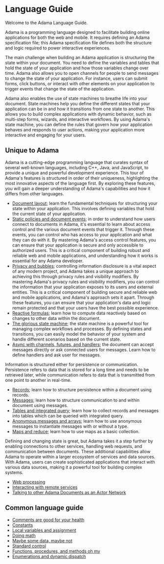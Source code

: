 # Language Guide

Welcome to the Adama Language Guide.

Adama is a programming language designed to facilitate building online applications for both the web and mobile.
It requires defining an Adama specification file; this Adama specification file defines both the structure and logic required to power interactive experiences.

The main challenge when building an Adama application is structuring the state within your document.
You need to define the variables and tables that hold the state of your application and how those variables change over time.
Adama also allows you to open channels for people to send messages to change the state of your application.
For instance, users can submit forms, click buttons, or interact with other elements on your application to trigger events that change the state of the application.

Adama also enables the use of state machines to breathe life into your document.
State machines help you define the different states that your application can be in and how it transitions from one state to another.
This allows you to build complex applications with dynamic behavior, such as multi-step forms, wizards, and interactive workflows.
By using Adama's state machine, you can define the rules that govern how your application behaves and responds to user actions, making your application more interactive and engaging for your users.

## Unique to Adama
Adama is a cutting-edge programming language that curates syntax of several well-known languages, including C++, Java, and JavaScript, to provide a unique and powerful development experience.
This tour of Adama's features is structured in order of their uniqueness, highlighting the most innovative aspects of the language first.
By exploring these features, you will gain a deeper understanding of Adama's capabilities and how it differs from other languages.

- [Document layout](./document.md); learn the fundamental techniques for structuring your state within your application. This involves defining variables that hold the current state of your application.
- [Static policies and document events](./static-policies-document-events.md); in order to understand how users connect to documents in Adama, it's essential to learn about access control and the various document events that trigger it. Through these events, you can control who has access to your application and what they can do with it. By mastering Adama's access control features, you can ensure that your application is secure and only accessible to authorized users. This is a critical component of building robust and reliable web and mobile applications, and understanding how it works is essential for any Adama developer.
- [Privacy and bubbles](./privacy-and-bubbles.md); controlling information disclosure is a vital aspect of any modern project, and Adama takes a unique approach to achieving this through privacy rules and visibility modifiers. By mastering Adama's privacy rules and visibility modifiers, you can control the information that your application exposes to its users and external entities. This is a critical component of building secure and reliable web and mobile applications, and Adama's approach sets it apart. Through these features, you can ensure that your application's data and logic remain protected and that your users have the best possible experience.
- [Reactive formulas](./formulas.md); learn how to compute data reactively based on changes to other data within the document.
- [The glorious state machine](./state-machine.md); the state machine is a powerful tool for managing complex workflows and processes. By defining states and transitions, you can easily model the behavior of your system and handle different scenarios based on the current state.
- [Async with channels, futures, and handlers](./async.md); the document can accept messages directly or ask connected users for messages. Learn how to define handlers and ask user for messages.

Information is structured either for persistence or communication.
Persistence refers to data that is stored for a long time and needs to be retrieved later, while communication refers to data that is transmitted from one point to another in real-time.
 
- [Records](./records.md); learn how to structure persistence within a document using records.
- [Messages](./messages.md); learn how to structure communication to and within document using messages.
- [Tables and integrated query](./tables-linq.md); learn how to collect records and messages into tables which can be queried with integrated query. 
- [Anonymous messages and arrays](./anonymous.md); learn how to use anonymous messages to instantiate messages with or without a type.
- [Maps and reduce](./map-reduce.md); learn how to use maps as a basic collection.

Defining and changing state is great, but Adama takes it a step further by enabling connections to other services, handling web requests, and communication between documents.
These additional capabilities allow Adama to operate within a larger ecosystem of services and data sources.
With Adama, users can create sophisticated applications that interact with various data sources, making it a powerful tool for building complex systems.

- [Web processing](./web.md)
- [Interacting with remote services](./services.md) 
- [Talking to other Adama Documents as an Actor Network](./actor.md)

## Common language guide

- [Comments are good for your health](./comments.md)
- [Constants](./constants.md)
- [Local variables and assignment](./local-variables-and-assignment.md)
- [Doing math](./math.md)
- [Maybe some data, maybe not](./maybe.md)
- [Standard control](./control.md)
- [Functions, procedures, and methods oh my](./functions-procedures-methods-oh-my.md)
- [Enumerations and dynamic dispatch](./enumerations.md)
